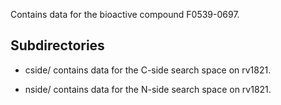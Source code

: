 Contains data for the bioactive compound F0539-0697.

## Subdirectories

- cside/ contains data for the C-side search space on rv1821.

- nside/ contains data for the N-side search space on rv1821.


